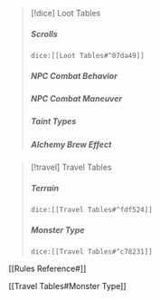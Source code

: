 > [!dice] Loot Tables
> ##### Scrolls
>`dice:[[Loot Tables#^07da49]]`
>
>#####  NPC Combat Behavior
>
>
>#####  NPC Combat Maneuver
>
>
>##### Taint Types
>
>
>##### Alchemy Brew Effect


> [!travel] Travel Tables
> ##### Terrain
>`dice:[[Travel Tables#^fdf524]]`
>
>#####  Monster Type
>`dice:[[Travel Tables#^c78231]]`
>
>  
>
>
>
>
>


[[Rules Reference#]]

[[Travel Tables#Monster Type]]